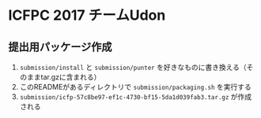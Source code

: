 # ICFPC 2017 チームUdon

## 提出用パッケージ作成

1. `submission/install` と `submission/punter` を好きなものに書き換える（そのままtar.gzに含まれる）
1. このREADMEがあるディレクトリで `submission/packaging.sh` を実行する
1. `submission/icfp-57c8be97-ef1c-4730-bf15-5da1d039fab3.tar.gz` が作成される  


